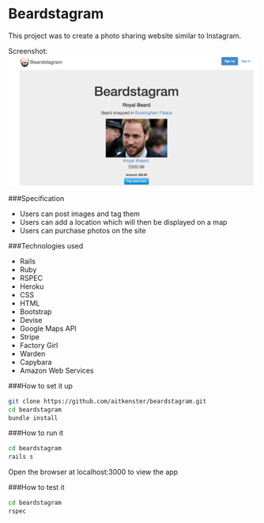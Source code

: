 Beardstagram
============

This project was to create a photo sharing website similar to Instagram.

Screenshot:
![](app/assets/images/screenshot.png)


###Specification

+ Users can post images and tag them
+ Users can add a location which will then be displayed on a map
+ Users can purchase photos on the site

###Technologies used

+ Rails
+ Ruby
+ RSPEC
+ Heroku
+ CSS
+ HTML
+ Bootstrap
+ Devise
+ Google Maps API
+ Stripe
+ Factory Girl
+ Warden
+ Capybara
+ Amazon Web Services

###How to set it up

```sh
git clone https://github.com/aitkenster/beardstagram.git
cd beardstagram
bundle install
```

###How to run it

```sh
cd beardstagram
rails s
```
Open the browser at localhost:3000 to view the app

###How to test it

```sh
cd beardstagram
rspec
``` 

